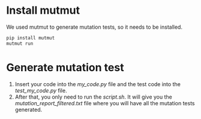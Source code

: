 # Install mutmut
We used mutmut to generate mutation tests, so it needs to be installed.
```bash
pip install mutmut
mutmut run
```

# Generate mutation test
1. Insert your code into the *my_code.py* file and the test code into the *test_my_code.py* file.
2. After that, you only need to run the *script.sh*. It will give you the *mutation_report_filtered.txt* file where you will have all the mutation tests generated.

